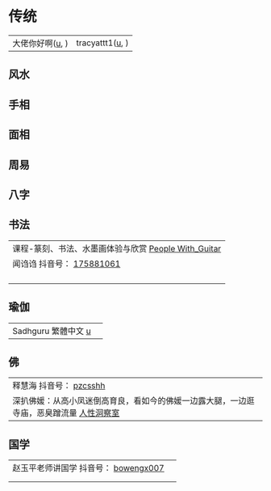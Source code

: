 # 传统

|                                                                                   |                                                                      |
| --------------------------------------------------------------------------------- | -------------------------------------------------------------------- |
| 大佬你好啊([u](https://www.youtube.com/channel/UCKUmZM\_yDHMKxl4EWAt6GKw/playlists), ) | tracyattt1([u](https://www.youtube.com/user/tracyattt1/playlists), ) |

## 风水

## 手相

## 面相

## 周易

## 八字

## 书法

|                                                                                                                                                                                                                                                                                                                                |
| ------------------------------------------------------------------------------------------------------------------------------------------------------------------------------------------------------------------------------------------------------------------------------------------------------------------------------ |
| 课程-篆刻、书法、水墨画体验与欣赏 [People With\_Guitar](https://www.youtube.com/playlist?list=PLtUG5I3iHx9yJesypR9H3nVTCwaPqL51d)                                                                                                                                                                                                              |
| 闻诌诌 抖音号： [175881061](https://www.douyin.com/user/MS4wLjABAAAA5Y9kUBVYSY0JhRML9ThF9GJ6kIPhDJ4BjaOxMokkIOo?author\_id=82737222114\&enter\_from=video\_detail\&enter\_method=video\_title\&from\_gid=7011518862508313892\&group\_id=7011518862508313892\&log\_pb=%7B%22impr\_id%22%3A%222021100906594801021206119917134B58%22%7D) |
|                                                                                                                                                                                                                                                                                                                                |
|                                                                                                                                                                                                                                                                                                                                |
|                                                                                                                                                                                                                                                                                                                                |
|                                                                                                                                                                                                                                                                                                                                |

## 瑜伽

|                                                                             |   |
| --------------------------------------------------------------------------- | - |
| Sadhguru 繁體中文 [u](https://www.youtube.com/channel/UCSaNMML9AAXTN4142jD-dxw) |   |

## 佛

|                                                                                                                                                                                                                                                                                                                                                                           |
| ------------------------------------------------------------------------------------------------------------------------------------------------------------------------------------------------------------------------------------------------------------------------------------------------------------------------------------------------------------------------- |
| 释慧海 抖音号： [pzcsshh](https://www.douyin.com/user/MS4wLjABAAAARSqX-QuhCDW7qGFRgXoxhVKQ3fYHiclyU6HB48A19OkIPVlJRShNGiQqW14tXzQl?author\_id=4072207481571975\&enter\_from=video\_detail\&enter\_method=video\_title\&from\_gid=6995828967794068750\&group\_id=6995828967794068750\&log\_pb=%7B%22impr\_id%22%3A%22021633779158289fdbddc0200fff0030a932d14000032879a5204%22%7D) |
| 深扒佛媛：从高小凤迷倒高育良，看如今的佛媛一边露大腿，一边逛寺庙，恶臭蹭流量 [人性洞察室](https://www.youtube.com/watch?v=6hGE7ol1xts)                                                                                                                                                                                                                                                                               |

## 国学

|                                                                                                                 |   |
| --------------------------------------------------------------------------------------------------------------- | - |
| 赵玉平老师讲国学 抖音号： [bowengx007](https://www.douyin.com/user/MS4wLjABAAAAztyOnz9xB4U7jjPQVzpnI-XiO2f-E01sbKcNuwXuYtI) |   |
|                                                                                                                 |   |
|                                                                                                                 |   |
